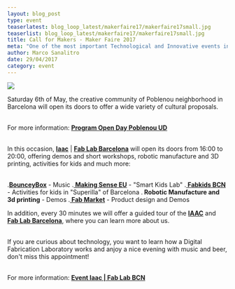 ```yaml
---
layout: blog_post
type: event
teaserlatest: blog_loop_latest/makerfaire17/makerfaire17small.jpg
teaserlist: blog_loop_latest/makerfaire17/makerfaire17small.jpg
title: Call for Makers - Maker Faire 2017
meta: "One of the most important Technological and Innovative events in Europe, the Maker Faire BCN will take place on 17th and 18th June here in #Barcelona. The Call for #Makers is now open!"
author: Marco Sanalitro
date: 29/04/2017 
category: event
---
```


<img src= "http://www.fablabbcn.org/img/blog/blog_loop_latest/makerfaire17/makerfaire171.jpg" align="middle"> 
<br>

<p>Saturday 6th of May, the creative community of Poblenou neighborhood in Barcelona will open its doors to offer a wide variety of cultural proposals.<br><br>

For more information: <strong><a href="http://ow.ly/OtiN30bbS7f">Program Open Day Poblenou UD</a></strong><br><br>

In this occasion, <strong><a href="https://iaac.net/">Iaac</a></strong> | <strong><a href="http://fablabbcn.org/index.html">Fab Lab Barcelona</a></strong> will open its doors from 16:00 to 20:00, offering demos and short workshops, robotic manufacture and 3D printing, activities for kids and much more: <br><br>

.<strong><a href="https://www.facebook.com/bounceybox/">BounceyBox</a></strong> - Music 
.<strong><a href="http://making-sense.eu/cabbage-soil-smart-citizen-kits-sensing-environments/"> Making Sense EU</a></strong> - "Smart Kids Lab"
.<strong><a href="http://kids.fablabbcn.org/"> Fabkids BCN</a></strong> - Activities for kids in "Superilla" of Barcelona
.<strong> Robotic Manufacture and 3d printing</strong> - Demos
.<strong><a href="http://market.fablabs.io/"> Fab Market</a></strong> - Product design and Demos

In addition, every 30 minutes we will offer a guided tour of the <strong><a href="https://iaac.net/">IAAC</a></strong> and <strong><a href="http://fablabbcn.org/index.html">Fab Lab Barcelona</a></strong>, where you can learn more about us.<br><br>

If you are curious about technology, you want to learn how a Digital Fabrication Laboratory works and anjoy a nice evening with music and beer, don't miss this appointment!<br><br>

For more information: <strong><a href="https://www.facebook.com/events/126133541267280/">Event Iaac | Fab Lab BCN</a></strong><br><br>
</p>








